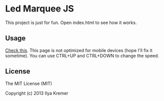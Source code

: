 Led Marquee JS
==============

This project is just for fun. Open index.html to see how it works.

Usage
-----

[Check this](http://jsfiddle.net/user/ivkremer/fiddles/). This page is not optimized for mobile devices (hope I'll fix it sometime). You can use CTRL+UP and CTRL+DOWN to change the speed.

License
-------

The MIT License (MIT)

Copyright (c) 2013 Ilya Kremer
